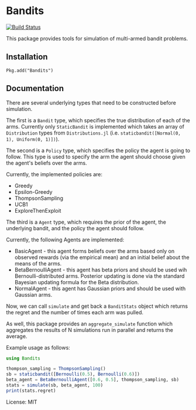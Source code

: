 # Bandits

[![Build Status](https://travis-ci.org/rawls238/Bandits.jl.svg?branch=master)](https://travis-ci.org/rawls238/Bandits.jl)

This package provides tools for simulation of multi-armed bandit problems.

## Installation

```
Pkg.add("Bandits")
```


## Documentation

There are several underlying types that need to be constructed before simulation.

The first is a `Bandit` type, which specifies the true distribution of each of the arms. Currently only `StaticBandit` is implemented which takes an array of `Distribution` types from `Distributions.jl` (i.e. `staticbandit([Normal(0, 1), Uniform(0, 1)])`).

The second is a `Policy` type, which specifies the policy the agent is going to follow. This type is used to specify the arm the agent should choose given the agent's beliefs over the arms.

Currently, the implemented policies are:
* Greedy
* Epsilon-Greedy
* ThompsonSampling
* UCB1
* ExploreThenExploit

The third is a `Agent` type, which requires the prior of the agent, the underlying bandit, and the policy the agent should follow. 

Currently, the following Agents are implemented:
* BasicAgent - this agent forms beliefs over the arms based only on observed rewards (via the empirical mean) and an initial belief about the means of the arms.
* BetaBernoulliAgent - this agent has beta priors and should be used wih Bernoulli-distributed arms. Posterior updating is done via the standard Bayesian updating formula for the Beta distribution.
* NormalAgent - this agent has Gaussian priors and should be used with Gaussian arms.

Now, we can call `simulate` and get back a `BanditStats` object which returns the regret and the number of times each arm was pulled.

As well, this package provides an `aggregate_simulate` function which aggregates the results of N simulations run in parallel and returns the average.

Example usage as follows:
```julia
using Bandits

thompson_sampling = ThompsonSampling()
sb = staticbandit([Bernoulli(0.5), Bernoulli(0.6)])
beta_agent = BetaBernoulliAgent([0.6, 0.5], thompson_sampling, sb)
stats = simulate(sb, beta_agent, 100)
print(stats.regret)
```

License: MIT
